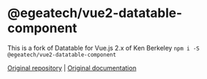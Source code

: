 # @egeatech/vue2-datatable-component

This is a fork of Datatable for Vue.js 2.x of Ken Berkeley
`npm i -S @egeatech/vue2-datatable-component`

[Original repository](https://onewaytech.github.io/vue2-datatable) | 
[Original documentation](https://OneWayTech.github.io/vue2-datatable/doc)

[npm-url]: https://www.npmjs.com/package/vue2-datatable-component
